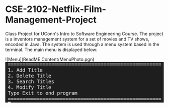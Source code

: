 # CSE-2102-Netflix-Film-Management-Project
Class Project for UConn's Intro to Software Engineering Course. The project is a inventors management system for a set of movies and TV shows, encoded in Java. The system is used through a menu system based in the terminal. The main menu is displayed below:

![Menu](ReadME Content/MenuPhoto.pgn)
<img src="ReadME Content/MenuPhoto.png" alt="Menu"/>
